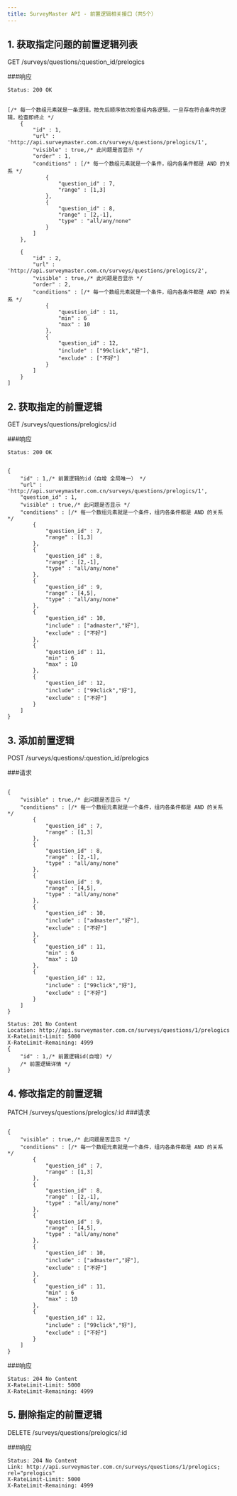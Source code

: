 ```yaml
---
title: SurveyMaster API - 前置逻辑相关接口（共5个）
---
```


<h2 id="p1">1. 获取指定问题的前置逻辑列表</h2>
	GET /surveys/questions/:question_id/prelogics

###响应
<pre class="headers">
<code>Status: 200 OK
</code></pre>
<pre class="highlight">
<code class="language-javascript">
[/* 每一个数组元素就是一条逻辑，按先后顺序依次检查组内各逻辑，一旦存在符合条件的逻辑，检查即终止 */
	{
		"id" : 1,
		"url" : 'http://api.surveymaster.com.cn/surveys/questions/prelogics/1',
		"visible" : true,/* 此问题是否显示 */
		"order" : 1,
		"conditions" : [/* 每一个数组元素就是一个条件，组内各条件都是 AND 的关系 */
			{
				"question_id" : 7,
				"range" : [1,3]
			},
			{
				"question_id" : 8,
				"range" : [2,-1],
				"type" : "all/any/none"
			}
		]
	},

	{
		"id" : 2,
		"url" : 'http://api.surveymaster.com.cn/surveys/questions/prelogics/2',
		"visible" : true,/* 此问题是否显示 */
		"order" : 2,
		"conditions" : [/* 每一个数组元素就是一个条件，组内各条件都是 AND 的关系 */
			{
				"question_id" : 11,
				"min" : 6
				"max" : 10
			},
			{
				"question_id" : 12,
				"include" : ["99click","好"],
				"exclude" : ["不好"]
			}
		]
	}
]
</code></pre>

<h2 id="p2">2. 获取指定的前置逻辑</h2>
	GET /surveys/questions/prelogics/:id

###响应
<pre class="headers">
<code>Status: 200 OK
</code></pre>
<pre class="highlight">
<code class="language-javascript">
{
	"id" : 1,/* 前置逻辑的id（自增 全局唯一） */
	"url" : 'http://api.surveymaster.com.cn/surveys/questions/prelogics/1',
	"question_id" : 1,
	"visible" : true,/* 此问题是否显示 */
	"conditions" : [/* 每一个数组元素就是一个条件，组内各条件都是 AND 的关系 */
		{
			"question_id" : 7,
			"range" : [1,3]
		},
		{
			"question_id" : 8,
			"range" : [2,-1],
			"type" : "all/any/none"
		},
		{
			"question_id" : 9,
			"range" : [4,5],
			"type" : "all/any/none"
		},
		{
			"question_id" : 10,
			"include" : ["admaster","好"],
			"exclude" : ["不好"]
		},
		{
			"question_id" : 11,
			"min" : 6
			"max" : 10
		},
		{
			"question_id" : 12,
			"include" : ["99click","好"],
			"exclude" : ["不好"]
		}
	]
}
</code></pre>

<h2 id="p3">3. 添加前置逻辑</h2>
	POST /surveys/questions/:question_id/prelogics

###请求
<pre class="highlight">
<code class="language-javascript">
{
	"visible" : true,/* 此问题是否显示 */
	"conditions" : [/* 每一个数组元素就是一个条件，组内各条件都是 AND 的关系 */
		{
			"question_id" : 7,
			"range" : [1,3]
		},
		{
			"question_id" : 8,
			"range" : [2,-1],
			"type" : "all/any/none"
		},
		{
			"question_id" : 9,
			"range" : [4,5],
			"type" : "all/any/none"
		},
		{
			"question_id" : 10,
			"include" : ["admaster","好"],
			"exclude" : ["不好"]
		},
		{
			"question_id" : 11,
			"min" : 6
			"max" : 10
		},
		{
			"question_id" : 12,
			"include" : ["99click","好"],
			"exclude" : ["不好"]
		}
	]
}
</code></pre>

<pre class="headers no-response">
<code>Status: 201 No Content
Location: http://api.surveymaster.com.cn/surveys/questions/1/prelogics
X-RateLimit-Limit: 5000
X-RateLimit-Remaining: 4999
{
	"id" : 1,/* 前置逻辑id(自增) */
	/* 前置逻辑详情 */
}
</code></pre>

<h2 id="p4">4. 修改指定的前置逻辑</h2>
	PATCH /surveys/questions/prelogics/:id
###请求
<pre class="highlight">
<code class="language-javascript">
{
	"visible" : true,/* 此问题是否显示 */
	"conditions" : [/* 每一个数组元素就是一个条件，组内各条件都是 AND 的关系 */
		{
			"question_id" : 7,
			"range" : [1,3]
		},
		{
			"question_id" : 8,
			"range" : [2,-1],
			"type" : "all/any/none"
		},
		{
			"question_id" : 9,
			"range" : [4,5],
			"type" : "all/any/none"
		},
		{
			"question_id" : 10,
			"include" : ["admaster","好"],
			"exclude" : ["不好"]
		},
		{
			"question_id" : 11,
			"min" : 6
			"max" : 10
		},
		{
			"question_id" : 12,
			"include" : ["99click","好"],
			"exclude" : ["不好"]
		}
	]
}
</code></pre>

###响应

<pre class="headers no-response">
<code>Status: 204 No Content
X-RateLimit-Limit: 5000
X-RateLimit-Remaining: 4999
</code></pre>

<h2 id="p5">5. 删除指定的前置逻辑</h2>
	DELETE /surveys/questions/prelogics/:id

###响应

<pre class="headers no-response">
<code>Status: 204 No Content
Link: http://api.surveymaster.com.cn/surveys/questions/1/prelogics; rel="prelogics"
X-RateLimit-Limit: 5000
X-RateLimit-Remaining: 4999
</code></pre>

